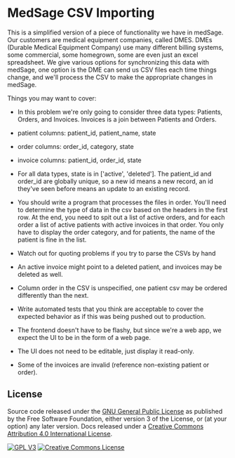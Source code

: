 # MedSage CSV Importing

This is a simplified version of a piece of functionality we have in medSage. Our customers are medical equipment companies, called DMES. DMEs (Durable Medical Equipment Company) use many different billing systems, some commercial, some homegrown, some are even just an excel spreadsheet. We give various options for synchronizing this data with medSage, one option is the DME can send us CSV files each time things change, and we'll process the CSV to make the appropriate changes in medSage.

Things you may want to cover:

* In this problem we're only going to consider three data types: Patients, Orders, and Invoices. Invoices is a join between Patients and Orders.

* patient columns: patient_id, patient_name, state

* order columns: order_id, category, state

* invoice columns: patient_id, order_id, state

* For all data types, state is in ['active', 'deleted']. The patient_id and order_id are globally unique, so a new id means a new record, an id they've seen before means an update to an existing record.

* You should write a program that processes the files in order. You'll need to determine the type of data in the csv based on the headers in the first row. At the end, you need to spit out a list of active orders, and for each order a list of active patients with active invoices in that order. You only have to display the order category, and for patients, the name of the patient is fine in the list.

* Watch out for quoting problems if you try to parse the CSVs by hand

* An active invoice might point to a deleted patient, and invoices may be deleted as well.

* Column order in the CSV is unspecified, one patient csv may be ordered differently than the next.

* Write automated tests that you think are acceptable to cover the expected behavior as if this was being pushed out to production.

* The frontend doesn't have to be flashy, but since we're a web app, we expect the UI to be in the form of a web page.

* The UI does not need to be editable, just display it read-only.

* Some of the invoices are invalid (reference non-existing patient or order).


## License

Source code released under the [GNU General Public License](http://www.gnu.org/licenses/gpl-3.0.html) as published by the Free Software Foundation, either version 3 of the License, or (at your option) any later version. Docs released under a [Creative Commons Attribution 4.0 International License](http://creativecommons.org/licenses/by/4.0/).

[![GPL V3](http://www.gnu.org/graphics/gplv3-88x31.png)](http://www.gnu.org/licenses/gpl-3.0.html) [![Creative Commons License](https://i.creativecommons.org/l/by/4.0/88x31.png)](http://creativecommons.org/licenses/by/4.0/)
